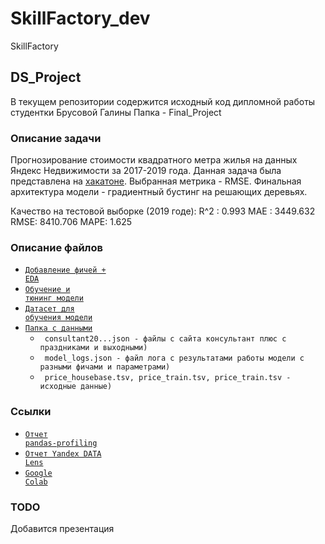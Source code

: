 # SkillFactory_dev
SkillFactory

## DS_Project
В текущем репозитории содержится исходный код дипломной работы студентки Брусовой Галины
Папка - Final_Project

### Описание задачи
Прогнозирование стоимости квадратного метра жилья на данных Яндекс Недвижимости за 2017-2019 года.
Данная задача была представлена на [хакатоне](https://yandex.ru/promo/realty/hacktherealty).
Выбранная метрика - RMSE.
Финальная архитектура модели - градиентный бустинг на решающих деревьях.

Качество на тестовой выборке (2019 годе):
R^2 :  0.993
MAE : 3449.632
RMSE: 8410.706
MAPE: 1.625

### Описание файлов
* <code>[Добавление фичей + EDA](/Final_Project/EDA.ipynb)</code>
* <code>[Обучение и тюнинг модели](/Final_Project/Model_Pipeline.ipynb)</code>
* <code>[Датасет для обучения модели](/Final_Project/data_sf/df_price.csv)</code>
* <code>[Папка с данными](/Final_Project/data_sf/)</code>
   * <code> consultant20...json - файлы с сайта консультант плюс с праздниками и выходными)</code>
   * <code> model_logs.json - файл лога с результатами работы модели с разными фичами и параметрами)</code>
   * <code> price_housebase.tsv, price_train.tsv, price_train.tsv - исходные данные)</code>

### Ссылки
* <code>[Отчет pandas-profiling](https://drive.google.com/file/d/1eBmG29eZfUCSaaRqIEI5vlMlEpyaxHuh/view?usp=drivesdk)</code>
* <code>[Отчет Yandex DATA Lens](https://datalens.yandex.ru/ud7ndrq1r6zsm-linasf)</code>
* <code>[Google Colab](https://drive.google.com/drive/folders/14nrHxeaabvXwKkEBMbrxH1qVsJxg9Iqo)</code>  
  
  
### TODO
Добавится презентация
